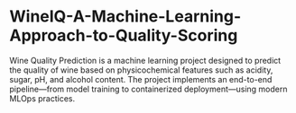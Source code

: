 # WineIQ-A-Machine-Learning-Approach-to-Quality-Scoring
Wine Quality Prediction is a machine learning project designed to predict the quality of wine based on physicochemical features such as acidity, sugar, pH, and alcohol content. The project implements an end-to-end pipeline—from model training to containerized deployment—using modern MLOps practices.
